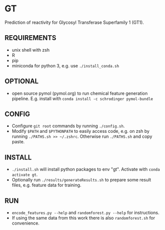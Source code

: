 # GT
Prediction of reactivity for Glycosyl Transferase Superfamily 1 (GT1).

## REQUIREMENTS
- unix shell with zsh
- R
- pip
- miniconda for python 3, e.g. use `./install_conda.sh`

## OPTIONAL
- open source pymol (pymol.org) to run chemical feature generation pipeline. E.g. install with `conda install -c schrodinger pymol-bundle`

## CONFIG
- Configure `git root` commands by running `./config.sh`.
- Modify `$PATH` and `$PYTHONPATH` to easily access code, e.g. on zsh by running `./PATHS.sh >> ~/.zshrc`. Otherwise run `./PATHS.sh` and copy paste.

## INSTALL
- `./install.sh` will install python packages to env "gt". Activate with `conda activate gt`.
- Optionally run `./results/generateResults.sh` to prepare some result files, e.g. feature data for training.

## RUN
- `encode_features.py --help` and `randomforest.py --help` for instructions.
- If using the same data from this work there is also `randomforest.sh` for convenience.

